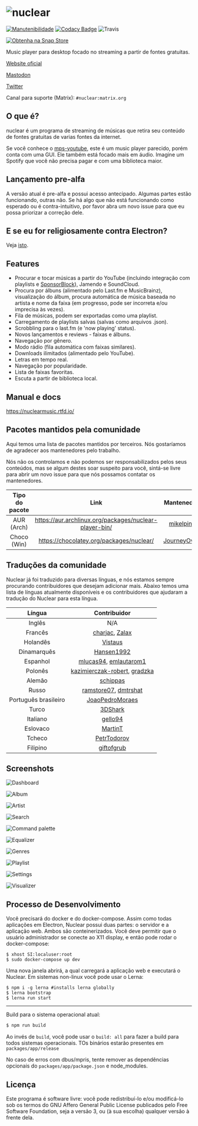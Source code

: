 # ![nuclear](https://i.imgur.com/oT1006i.png)

[![Manutenibilidade](https://api.codeclimate.com/v1/badges/a15c4888a63c900f6cc1/maintainability)](https://codeclimate.com/github/nukeop/nuclear/maintainability) [![Codacy Badge](https://api.codacy.com/project/badge/Grade/30750586202742279fa8958a12e519ed)](https://www.codacy.com/app/nukeop/nuclear?utm_source=github.com&amp;utm_medium=referral&amp;utm_content=nukeop/nuclear&amp;utm_campaign=Badge_Grade) ![Travis](https://api.travis-ci.org/nukeop/nuclear.svg?branch=master)

[![Obtenha na Snap Store](https://snapcraft.io/static/images/badges/en/snap-store-black.svg)](https://snapcraft.io/nuclear)

Music player para desktop focado no streaming a partir de fontes gratuitas.

[Website oficial](https://nuclear.js.org)

[Mastodon](https://fosstodon.org/@nuclearplayer)

[Twitter](https://twitter.com/nuclear_player)

Canal para suporte (Matrix): `#nuclear:matrix.org`

## O que é?
nuclear é um programa de streaming de músicas que retira seu conteúdo de fontes gratuitas de varias fontes da internet.

Se você conhece o [mps-youtube](https://github.com/mps-youtube/mps-youtube), este é um music player parecido, porém conta com uma GUI.
Ele também está focado mais em áudio. Imagine um Spotify que você não precisa pagar e com uma biblioteca maior.

## Lançamento pre-alfa
A versão atual é pre-alfa e possui acesso antecipado. Algumas partes estão funcionando, outras não. Se há algo que não está funcionando como esperado ou é contra-intuitivo, por favor abra um  novo issue para que eu possa priorizar a correção dele.

## E se eu for religiosamente contra Electron?
Veja [isto](electron-ptbr.md).

## Features

- Procurar e tocar músicas a partir do YouTube (incluindo integração com playlists e [SponsorBlock](https://sponsor.ajay.app/)), Jamendo e SoundCloud.
- Procura por álbuns (alimentado pelo Last.fm e MusicBrainz), visualização do álbum, procura automática de música baseada no artista e nome da faixa (em progresso, pode ser incorreta e/ou imprecisa às vezes).
- Fila de músicas, podem ser exportadas como uma playlist.
- Carregamento de playlists salvas (salvas como arquivos .json).
- Scrobbling para o last.fm (e 'now playing' status).
- Novos lançamentos e reviews - faixas e álbuns.
- Navegação por gênero.
- Modo rádio (fila automática com faixas similares).
- Downloads ilimitados (alimentado pelo YouTube).
- Letras em tempo real.
- Navegação por popularidade.
- Lista de faixas favoritas.
- Escuta a partir de biblioteca local.

## Manual e docs
https://nuclearmusic.rtfd.io/

## Pacotes mantidos pela comunidade

Aqui temos uma lista de pacotes mantidos por terceiros. Nós gostaríamos de agradecer aos mantenedores pelo trabalho.

Nós não os controlamos e não podemos ser responsabilizados pelos seus conteúdos, mas se algum destes soar suspeito para você, sintá-se livre para abrir um novo issue para que nós possamos contatar os mantenedores.

| Tipo do pacote | Link                                                   | Mantenedor                                    |
|:--------------:|:------------------------------------------------------:|:---------------------------------------------:|
| AUR (Arch)     | https://aur.archlinux.org/packages/nuclear-player-bin/ | [mikelpint](https://github.com/mikelpint)     |
| Choco (Win)    | https://chocolatey.org/packages/nuclear/               | [JourneyOver](https://github.com/JourneyOver) |

## Traduções da comunidade
Nuclear já foi traduzido para diversas línguas, e nós estamos sempre procurando contribuidores que desejam adicionar mais. Abaixo temos uma lista de línguas atualmente disponíveis e os contribuidores que ajudaram a tradução do Nuclear para esta língua.

| Língua               | Contribuidor                                                                                         |
|:--------------------:|:----------------------------------------------------------------------------------------------------:|
| Inglês               | N/A                                                                                                  |
| Francês              | [charjac](https://github.com/charjac), [Zalax](https://github.com/Zalaxx)                            |
| Holandês             | [Vistaus](https://github.com/Vistaus)                                                                |
| Dinamarquês          | [Hansen1992](https://github.com/Hansen1992)                                                          |
| Espanhol             | [mlucas94](https://github.com/mlucas94), [emlautarom1](https://github.com/emlautarom1)               |                                              |
| Polonês              | [kazimierczak-robert](https://github.com/kazimierczak-robert), [gradzka](https://github.com/gradzka) |
| Alemão               | [schippas](https://github.com/schippas)                                                              |
| Russo                | [ramstore07](https://github.com/ramstore07), [dmtrshat](https://github.com/dmtrshat)                 |
| Português brasileiro | [JoaoPedroMoraes](https://github.com/JoaoPedroMoraes)                                                |
| Turco                | [3DShark](https://github.com/3DShark)                                                                |
| Italiano             | [gello94](https://github.com/gello94)                                                                |
| Eslovaco             | [MartinT](https://github.com/MartinTuroci)                                                           |
| Tcheco               | [PetrTodorov](https://github.com/PetrTodorov)                                                        |
| Filipino             | [giftofgrub](https://github.com/giftofgrub)                                                          |

## Screenshots

![Dashboard](./screenshot_dashboard.jpg)

![Album](./screenshot_album.jpg)

![Artist](./screenshot_artist.jpg)

![Search](./screenshot_search.jpg)

![Command palette](./screenshot_command_palette.jpg)

![Equalizer](./screenshot_equalizer.jpg)

![Genres](./screenshot_genres.jpg)

![Playlist](./screenshot_playlist.jpg)

![Settings](./screenshot_settings.jpg)

![Visualizer](./screenshot_visualizer.jpg)

## Processo de Desenvolvimento
Você precisará do docker e do docker-compose.
Assim como todas aplicações em Electron, Nuclear possui duas partes: o servidor e a aplicação web. Ambos são conteinerizados. Você deve permitir que o usuário administrador se conecte ao X11 display, e então pode rodar o docker-compose:

```shell
$ xhost SI:localuser:root
$ sudo docker-compose up dev
```

Uma nova janela abrirá, a qual carregará a aplicação web e executará o Nuclear.
Em sistemas non-linux você pode usar o Lerna:
```shell
$ npm i -g lerna #installs lerna globally
$ lerna bootstrap
$ lerna run start
```

---
Build para o sistema operacional atual:
```bash
$ npm run build
```

Ao invés de `build`, você pode usar o `build: all` para fazer a build para todos sistemas operacionais. TOs binários estarão presentes em `packages/app/release`

No caso de erros com dbus/mpris, tente remover as dependências opcionais do `packages/app/package.json` e node_modules.

## Licença

Este programa é software livre: você pode redistribuí-lo e/ou modificá-lo sob os termos do GNU Affero General Public License publicados pelo Free Software Foundation, seja a versão 3, ou (à sua escolha) qualquer versão à frente dela.
